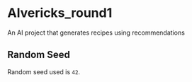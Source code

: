 # AIvericks_round1
An AI project that generates recipes using recommendations

## Random Seed
Random seed used is `42`.